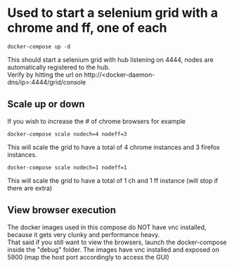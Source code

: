 # Used to start a selenium grid with a chrome and ff, one of each  

```
docker-compose up -d
```  

This should start a selenium grid with hub listening on 4444, nodes are automatically registered to the hub.  
Verify by hitting the url on http://<docker-daemon-dns/ip>:4444/grid/console  

## Scale up or down  

If you wish to increase the # of chrome browsers for example  

```
docker-compose scale nodech=4 nodeff=3
```  

This will scale the grid to have a total of 4 chrome instances and 3 firefox instances.  

```
docker-compose scale nodech=1 nodeff=1
```  
This will scale the grid to have a total of 1 ch and 1 ff instance (will stop if there are extra)  


## View browser execution

The docker images used in this compose do NOT have vnc installed, because it gets very clunky and performance heavy.  
That said if you still want to view the browsers, launch the docker-compose inside the "debug" folder. The images have vnc installed and exposed on 5900 (map the host port accordingly to access the GUI)
